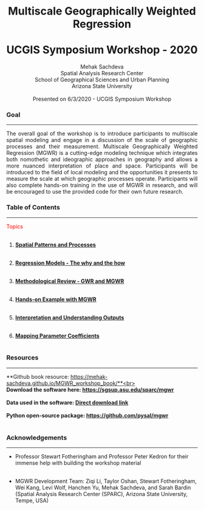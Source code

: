 
# <center> Multiscale Geographically Weighted Regression<br><br>UCGIS Symposium Workshop - 2020 <center>

<center> Mehak Sachdeva </center>
<center> Spatial Analysis Research Center </center>
<center> School of Geographical Sciences and Urban Planning </center>
<center> Arizona State University </center><br>


<center> Presented on 6/3/2020 - UCGIS Symposium Workshop </center>

### Goal

***

<p align="justify">The overall goal of the workshop is to introduce participants to multiscale spatial modeling and engage in a discussion of the scale of geographic processes and their measurement. Multiscale Geographically Weighted Regression (MGWR) is a cutting-edge modeling technique which integrates both nomothetic and ideographic approaches in geography and allows a more nuanced interpretation of place and space. Participants will be introduced to the field of local modeling and the opportunities it presents to measure the scale at which geographic processes operate. Participants will also complete hands-on training in the use of MGWR in research, and will be encouraged to use the provided code for their own future research.</p>


### Table of Contents

***
<font color=red> Topics </font><br><br>
1. **[Spatial Patterns and Processes](http://mehak-sachdeva.github.io/MGWR_workshop_book/Html/Patterns-processes)**<br><br>

2. **[Regression Models - The why and the how](http://mehak-sachdeva.github.io/MGWR_workshop_book/Html/Regression-models)**<br><br>

3. **[Methodological Review - GWR and MGWR](http://mehak-sachdeva.github.io/MGWR_workshop_book/Html/Methodology)**<br><br>

4. **[Hands-on Example with MGWR](http://mehak-sachdeva.github.io/MGWR_workshop_book/Html/Example)**<br><br>

5. **[Interpretation and Understanding Outputs](http://mehak-sachdeva.github.io/MGWR_workshop_book/Html/Interpretation)**<br><br>

6. **[Mapping Parameter Coefficients](http://mehak-sachdeva.github.io/MGWR_workshop_book/Html/Mapping)**<br><br>


### Resources

***

**Github book resource: https://mehak-sachdeva.github.io/MGWR_workshop_book/**<br><br>
**Download the software here: https://sgsup.asu.edu/sparc/mgwr** <br><br>
**Data used in the software: [Direct download link](http://msachdeva.cartodb.com/api/v2/sql?filename=example_dataset&format=csv&q=SELECT+*+FROM+census_tracts_final+as+example_data)** <br><br>
**Python open-source package: https://github.com/pysal/mgwr** <br><br>


### Acknowledgements

***

- Professor Stewart Fotheringham and Professor Peter Kedron for their immense help with building the workshop material <br><br>

- MGWR Development Team: Ziqi Li, Taylor Oshan, Stewart Fotheringham, Wei Kang, Levi Wolf, Hanchen Yu, Mehak Sachdeva, and Sarah Bardin (Spatial Analysis Research Center (SPARC), Arizona State University, Tempe, USA)
